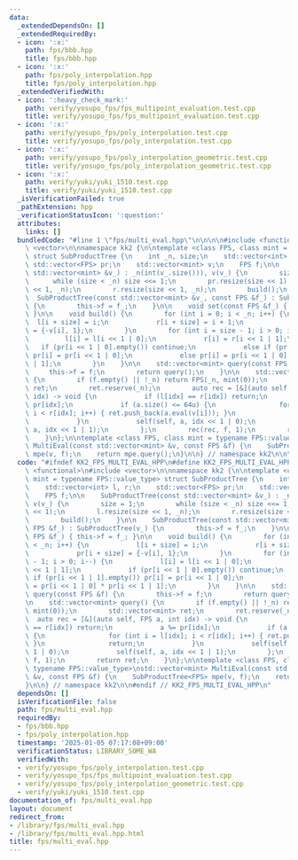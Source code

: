 ```yaml
---
data:
  _extendedDependsOn: []
  _extendedRequiredBy:
  - icon: ':x:'
    path: fps/bbb.hpp
    title: fps/bbb.hpp
  - icon: ':x:'
    path: fps/poly_interpolation.hpp
    title: fps/poly_interpolation.hpp
  _extendedVerifiedWith:
  - icon: ':heavy_check_mark:'
    path: verify/yosupo_fps/fps_multipoint_evaluation.test.cpp
    title: verify/yosupo_fps/fps_multipoint_evaluation.test.cpp
  - icon: ':x:'
    path: verify/yosupo_fps/poly_interpolation.test.cpp
    title: verify/yosupo_fps/poly_interpolation.test.cpp
  - icon: ':x:'
    path: verify/yosupo_fps/poly_interpolation_geometric.test.cpp
    title: verify/yosupo_fps/poly_interpolation_geometric.test.cpp
  - icon: ':x:'
    path: verify/yuki/yuki_1510.test.cpp
    title: verify/yuki/yuki_1510.test.cpp
  _isVerificationFailed: true
  _pathExtension: hpp
  _verificationStatusIcon: ':question:'
  attributes:
    links: []
  bundledCode: "#line 1 \"fps/multi_eval.hpp\"\n\n\n\n#include <functional>\n#include\
    \ <vector>\n\nnamespace kk2 {\n\ntemplate <class FPS, class mint = typename FPS::value_type>\
    \ struct SubProductTree {\n    int _n, size;\n    std::vector<int> l, r;\n   \
    \ std::vector<FPS> pr;\n    std::vector<mint> v;\n    FPS f;\n\n    SubProductTree(const\
    \ std::vector<mint> &v_) : _n(int(v_.size())), v(v_) {\n        size = 1;\n  \
    \      while (size < _n) size <<= 1;\n        pr.resize(size << 1);\n        l.resize(size\
    \ << 1, _n);\n        r.resize(size << 1, _n);\n        build();\n    }\n\n  \
    \  SubProductTree(const std::vector<mint> &v_, const FPS &f_) : SubProductTree(v_)\
    \ {\n        this->f = f_;\n    }\n\n    void set(const FPS &f_) { this->f = f_;\
    \ }\n\n    void build() {\n        for (int i = 0; i < _n; i++) {\n          \
    \  l[i + size] = i;\n            r[i + size] = i + 1;\n            pr[i + size]\
    \ = {-v[i], 1};\n        }\n        for (int i = size - 1; i > 0; i--) {\n   \
    \         l[i] = l[i << 1 | 0];\n            r[i] = r[i << 1 | 1];\n         \
    \   if (pr[i << 1 | 0].empty()) continue;\n            else if (pr[i << 1 | 1].empty())\
    \ pr[i] = pr[i << 1 | 0];\n            else pr[i] = pr[i << 1 | 0] * pr[i << 1\
    \ | 1];\n        }\n    }\n\n    std::vector<mint> query(const FPS &f) {\n   \
    \     this->f = f;\n        return query();\n    }\n\n    std::vector<mint> query()\
    \ {\n        if (f.empty() || !_n) return FPS(_n, mint(0));\n        std::vector<mint>\
    \ ret;\n        ret.reserve(_n);\n        auto rec = [&](auto self, FPS a, int\
    \ idx) -> void {\n            if (l[idx] == r[idx]) return;\n            a %=\
    \ pr[idx];\n            if (a.size() <= 64u) {\n                for (int i = l[idx];\
    \ i < r[idx]; i++) { ret.push_back(a.eval(v[i])); }\n                return;\n\
    \            }\n            self(self, a, idx << 1 | 0);\n            self(self,\
    \ a, idx << 1 | 1);\n        };\n        rec(rec, f, 1);\n        return ret;\n\
    \    }\n};\n\ntemplate <class FPS, class mint = typename FPS::value_type>\nstd::vector<mint>\
    \ MultiEval(const std::vector<mint> &v, const FPS &f) {\n    SubProductTree<FPS>\
    \ mpe(v, f);\n    return mpe.query();\n}\n\n} // namespace kk2\n\n\n"
  code: "#ifndef KK2_FPS_MULTI_EVAL_HPP\n#define KK2_FPS_MULTI_EVAL_HPP 1\n\n#include\
    \ <functional>\n#include <vector>\n\nnamespace kk2 {\n\ntemplate <class FPS, class\
    \ mint = typename FPS::value_type> struct SubProductTree {\n    int _n, size;\n\
    \    std::vector<int> l, r;\n    std::vector<FPS> pr;\n    std::vector<mint> v;\n\
    \    FPS f;\n\n    SubProductTree(const std::vector<mint> &v_) : _n(int(v_.size())),\
    \ v(v_) {\n        size = 1;\n        while (size < _n) size <<= 1;\n        pr.resize(size\
    \ << 1);\n        l.resize(size << 1, _n);\n        r.resize(size << 1, _n);\n\
    \        build();\n    }\n\n    SubProductTree(const std::vector<mint> &v_, const\
    \ FPS &f_) : SubProductTree(v_) {\n        this->f = f_;\n    }\n\n    void set(const\
    \ FPS &f_) { this->f = f_; }\n\n    void build() {\n        for (int i = 0; i\
    \ < _n; i++) {\n            l[i + size] = i;\n            r[i + size] = i + 1;\n\
    \            pr[i + size] = {-v[i], 1};\n        }\n        for (int i = size\
    \ - 1; i > 0; i--) {\n            l[i] = l[i << 1 | 0];\n            r[i] = r[i\
    \ << 1 | 1];\n            if (pr[i << 1 | 0].empty()) continue;\n            else\
    \ if (pr[i << 1 | 1].empty()) pr[i] = pr[i << 1 | 0];\n            else pr[i]\
    \ = pr[i << 1 | 0] * pr[i << 1 | 1];\n        }\n    }\n\n    std::vector<mint>\
    \ query(const FPS &f) {\n        this->f = f;\n        return query();\n    }\n\
    \n    std::vector<mint> query() {\n        if (f.empty() || !_n) return FPS(_n,\
    \ mint(0));\n        std::vector<mint> ret;\n        ret.reserve(_n);\n      \
    \  auto rec = [&](auto self, FPS a, int idx) -> void {\n            if (l[idx]\
    \ == r[idx]) return;\n            a %= pr[idx];\n            if (a.size() <= 64u)\
    \ {\n                for (int i = l[idx]; i < r[idx]; i++) { ret.push_back(a.eval(v[i]));\
    \ }\n                return;\n            }\n            self(self, a, idx <<\
    \ 1 | 0);\n            self(self, a, idx << 1 | 1);\n        };\n        rec(rec,\
    \ f, 1);\n        return ret;\n    }\n};\n\ntemplate <class FPS, class mint =\
    \ typename FPS::value_type>\nstd::vector<mint> MultiEval(const std::vector<mint>\
    \ &v, const FPS &f) {\n    SubProductTree<FPS> mpe(v, f);\n    return mpe.query();\n\
    }\n\n} // namespace kk2\n\n#endif // KK2_FPS_MULTI_EVAL_HPP\n"
  dependsOn: []
  isVerificationFile: false
  path: fps/multi_eval.hpp
  requiredBy:
  - fps/bbb.hpp
  - fps/poly_interpolation.hpp
  timestamp: '2025-01-05 07:17:08+09:00'
  verificationStatus: LIBRARY_SOME_WA
  verifiedWith:
  - verify/yosupo_fps/poly_interpolation.test.cpp
  - verify/yosupo_fps/fps_multipoint_evaluation.test.cpp
  - verify/yosupo_fps/poly_interpolation_geometric.test.cpp
  - verify/yuki/yuki_1510.test.cpp
documentation_of: fps/multi_eval.hpp
layout: document
redirect_from:
- /library/fps/multi_eval.hpp
- /library/fps/multi_eval.hpp.html
title: fps/multi_eval.hpp
---
```

